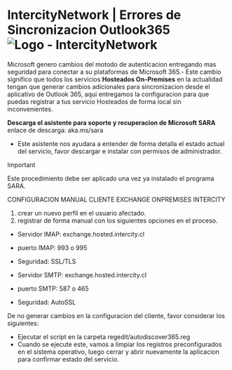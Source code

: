# IntercityNetwork | Errores de Sincronizacion Outlook365 ![Logo - IntercityNetwork](https://github.com/intercitynetwork.png)

Microsoft genero cambios del motodo de autenticacion entregando mas seguridad para conectar a su plataformas de Microsoft 365.-
Este cambio significo que todos los servicios **Hosteados On-Premises** en la actualidad tengan que generar cambios adicionales para sincronizacion desde el aplicativo de Outlook 365, aqui entregamos la configuracion para que puedas registrar a tus servicio Hosteados de forma local sin inconvenientes.

**Descarga el asistente para soporte y recuperacion de Microsoft SARA**
enlace de descarga: aka.ms/sara
- Este asistente nos ayudara a entender de forma detalla el estado actual del servicio, favor descargar e instalar con permisos de administrador.
> [!IMPORTANT]
> Este procedimiento debe ser aplicado una vez ya instalado el programa SARA.

CONFIGURACION MANUAL CLIENTE EXCHANGE ONPREMISES INTERCITY 
1) crear un nuevo perfil en el usuario afectado.
2) registrar de forma manual con los siguientes opciones en el proceso.
   
- Servidor IMAP: exchange.hosted.intercity.cl
- puerto IMAP: 993 o 995
- Seguridad: SSL/TLS

- Servidor SMTP: exchange.hosted.intercity.cl
- puerto SMTP: 587 o 465
- Seguridad: AutoSSL

De no generar cambios en la configuracion del cliente, favor considerar los siguientes:
- Ejecutar el script en la carpeta regedit/autodiscover365.reg
- Cuando se ejecute este, vamos a limpiar los registros preconfigurados en el sistema operativo, luego cerrar y abrir nuevamente la aplicacion para confirmar estado del servicio.
